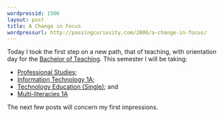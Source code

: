```yaml
--- 
wordpressid: 1506
layout: post
title: A Change in Focus
wordpressurl: http://passingcuriosity.com/2006/a-change-in-focus/
---
```

Today I took the first step on a new path, that of teaching, with orientation day for the <a href="http://www.utas.edu.au/courses/E3H">Bachelor of Teaching</a>. This semester I will be taking:<ul><li><a href="http://www.utas.edu.au/units/ESA160">Professional Studies</a>;</li><li><a href="http://www.utas.edu.au/units/ESA166">Information Technology 1A</a>;</li><li><a href="http://www.utas.edu.au/units/ESA184">Technology Education (Single)</a>; and</li><li><a href="http://www.utas.edu.au/units/ESA196">Multi-literacies 1A</a></li></ul>The next few posts will concern my first impressions.
